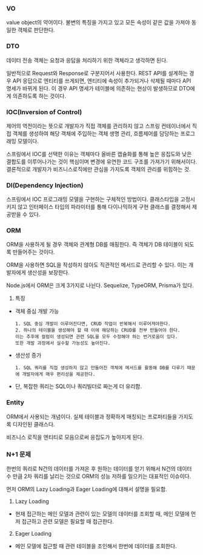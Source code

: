 ### VO
value object의 약어이다. 불변의 특징을 가지고 있고 모든 속성이 같은 값을 가져야 동일한 객체로 판단한다.

### DTO
데이터 전송 객체는 요청과 응답을 처리하기 위한 객체라고 생각하면 된다.

일반적으로 Request와 Response로 구분지어서 사용한다. REST API를 설계하는 경우 API 응답으로 엔티티를 쓰게되면, 엔티티에 속성이 추가되거나 삭제될 때마다 API 명세가 바뀌게 된다. 이 경우 API 명세가 테이블에 의존하는 현상이 발생하므로 DTO에게 의존하도록 하는 것이다.

### IOC(Inversion of Control)
제어의 역전이라는 뜻으로 개발자가 직접 객체를 관리하지 않고 스프링 컨테이너에서 직접 객체를 생성하여 해당 객체에 주입하는 객체 생명 관리, 흐름제어를 담당하는 프로그래밍 모델이다.

스프링에서 IOC를 선택한 이유는 객체마다 올바른 캡슐화를 통해 높은 응집도와 낮은 결합도를 이루어나가는 것이 핵심이며 변경에 유연한 코드 구조를 가져가기 위해서이다. 결론적으로 개발자가 비즈니스로직에만 관심을 가지도록 객체의 관리를 위힘하는 것.

### DI(Dependency Injection)
스프링에서 IOC 프로그래밍 모델을 구현하는 구체적인 방법이다. 클래스타입을 고정시키지 않고 인터페이스 타입의 파라미터를 통해 다이나믹하게 구현 클래스를 결정해서 제공받을 수 있다.

### ORM
ORM을 사용하게 될 경우 객체와 관계형 DB를 매핑한다. 즉 객체가 DB 테이블이 되도록 만들어주는 것이다.

ORM을 사용하면 SQL을 작성하지 않아도 직관적인 메서드로 관리할 수 있다. 이는 개발자에게 생산성을 보장한다.

Node.js에서 ORM은 크게 3가지로 나뉜다. Sequelize, TypeORM, Prisma가 있다.

1. 특징
- 객체 중심 개발 가능
  ```
  1. SQL 중심 개발이 이루어진다면, CRUD 작업이 반복해서 이루어져야한다.
  2. 하나의 테이블을 생성해야 할 때 이에 해당하는 CRUD를 전부 만들어야 한다.
  이는 추후에 컬럼이 생성되면 관련 SQL을 모두 수정해야 하는 번거로움이 있다.
  또한 개발 과정에서 실수할 가능성도 높아진다.
  ```
- 생산성 증가
  ```
  1. SQL 쿼리를 직접 생성하지 않고 만들어진 객체에 메서드를 활동해 DB를 다루기 때문에 개발자에게 매우 편리성을 제공한다.
  ```
- 단, 복잡한 쿼리는 SQL이나 쿼리빌더로 짜는게 더 유리함.

### Entity
ORM에서 사용되는 개념이다. 실제 테이블과 정확하게 매칭되는 프로퍼티들을 가지도록 디자인된 클래스다.

비즈니스 로직을 엔티티로 모음으로써 응집도가 높아지게 된다.

### N+1 문제
한번의 쿼리로 N건의 데이터를 가져온 후 원하는 데이터를 얻기 위해서 N건의 데이터 수 만큼 2차 쿼리를 날리는 것으로 ORM의 성능 저하를 일으키는 대표적인 이슈이다.

먼저 ORM의 Lazy Loading과 Eager Loading에 대해서 설명을 필요함.

1. Lazy Loading
- 현재 접근하는 메인 모델과 관련이 있는 모델의 데이터를 조회할 때, 메인 모델에 먼저 접근하고 관련 모델은 필요할 때 접근한다.
2. Eager Loading
- 메인 모델에 접근할 때 관련 테이블을 조인해서 한번에 데이터를 조회한다.
